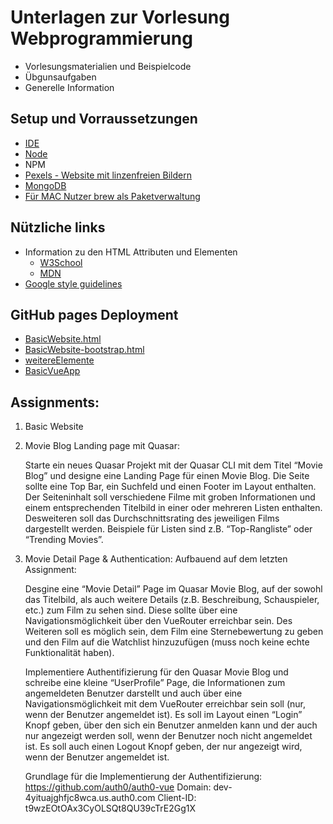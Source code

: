 # Unterlagen zur Vorlesung Webprogrammierung

* Vorlesungsmaterialien und Beispielcode
* Übgunsaufgaben
* Generelle Information

## Setup und Vorraussetzungen

* [IDE](https://code.visualstudio.com/)
* [Node](https://docs.npmjs.com/downloading-and-installing-node-js-and-npm#using-a-node-installer-to-install-nodejs-and-npm)
* NPM
* [Pexels - Website mit linzenfreien Bildern](https://www.pexels.com/de-de/)
* [MongoDB](https://account.mongodb.com/account/login)
* [Für MAC Nutzer brew als Paketverwaltung](https://brew.sh)


## Nützliche links
- Information zu den HTML Attributen und Elementen
  - [W3School](https://www.w3schools.com/html/default.asp)
  - [MDN](https://developer.mozilla.org/en-US/docs/MDN/Writing_guidelines/Writing_style_guide/Code_style_guide/HTML)
- [Google style guidelines](https://google.github.io/styleguide/htmlcssguide.html)


## GitHub pages Deployment

* [BasicWebsite.html](https://tel21at.github.io/webprogrammierung/Vorlesungsmaterial/html/BasicWebsite.html)
* [BasicWebsite-bootstrap.html](https://tel21at.github.io/webprogrammierung/Vorlesungsmaterial/html/BasicWebsite-bootstrap.html)
* [weitereElemente](https://tel21at.github.io/webprogrammierung/Vorlesungsmaterial/html/weitereElemente.html)
* [BasicVueApp](https://tel21at.github.io/webprogrammierung/Vorlesungsmaterial/Vue.js/index.html)


## Assignments:

1. Basic Website
2. Movie Blog Landing page mit Quasar:

   Starte ein neues Quasar Projekt mit der Quasar CLI mit dem Titel “Movie Blog” und designe eine Landing Page für einen Movie Blog. Die Seite sollte eine Top Bar, ein Suchfeld und einen Footer im Layout enthalten. Der Seiteninhalt soll verschiedene Filme mit groben Informationen und einem entsprechenden Titelbild in einer oder mehreren Listen enthalten. Desweiteren soll das Durchschnittsrating des jeweiligen Films dargestellt werden. Beispiele für Listen sind z.B. “Top-Rangliste” oder “Trending Movies”.

3. Movie Detail Page & Authentication:
    Aufbauend auf dem letzten Assignment:

    Desgine eine “Movie Detail” Page im Quasar Movie Blog, auf der sowohl das Titelbild, als auch weitere Details (z.B. Beschreibung, Schauspieler, etc.) zum Film zu sehen sind. Diese sollte über eine Navigationsmöglichkeit über den VueRouter erreichbar sein. Des Weiteren soll es möglich sein, dem Film eine Sternebewertung zu geben und den Film auf die Watchlist hinzuzufügen (muss noch keine echte Funktionalität haben).

    Implementiere Authentifizierung für den Quasar Movie Blog und schreibe eine kleine “UserProfile” Page, die Informationen zum angemeldeten Benutzer darstellt und auch über eine Navigationsmöglichkeit mit dem VueRouter erreichbar sein soll (nur, wenn der Benutzer angemeldet ist). Es soll im Layout einen “Login” Knopf geben, über den sich ein Benutzer anmelden kann und der auch nur angezeigt werden soll, wenn der Benutzer noch nicht angemeldet ist. Es soll auch einen Logout Knopf geben, der nur angezeigt wird, wenn der Benutzer angemeldet ist.
    
    Grundlage für die Implementierung der Authentifizierung: https://github.com/auth0/auth0-vue
    Domain: dev-4yituajghfjc8wca.us.auth0.com		Client-ID: t9wzEOtOAx3CyOLSQt8QU39cTrE2Gg1X